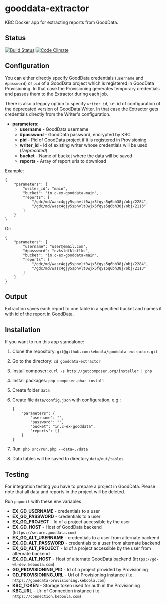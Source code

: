 # gooddata-extractor

KBC Docker app for extracting reports from GoodData.

## Status

[![Build Status](https://travis-ci.org/keboola/gooddata-extractor.svg)](https://travis-ci.org/keboola/gooddata-extractor) [![Code Climate](https://codeclimate.com/github/keboola/gooddata-extractor/badges/gpa.svg)](https://codeclimate.com/github/keboola/gooddata-extractor)


## Configuration

You can either directly specify GoodData credentials (`username` and `#password`) or `pid` of a GoodData project which is registered in GoodData Provisioning. In that case the Provisioning generates temporary credentials and passes them to the Extractor during each job.

There is also a legacy option to specify `writer_id`, i.e. id of configuration of the deprecated version of GoodData Writer. In that case the Extractor gets credentials directly from the Writer's configuration. 

- **parameters**:
    - **username** - GoodData username
    - **#password** - GoodData password, encrypted by KBC
    - **pid** - Pid of GoodData project if it is registered in Provisioning
    - **writer_id** - Id of existing writer whose credentials will be used (*Deprecated*)
    - **bucket** - Name of bucket where the data will be saved
    - **reports** - Array of report uris to download
    
Example:
```
{
    "parameters": {
        "writer_id": "main",
        "bucket": "in.c-ex-gooddata-main",
        "reports": [
            "/gdc/md/wasc4gjy5sphvlt0wjx5fqys5q6bh38j/obj/2284",
            "/gdc/md/wasc4gjy5sphvlt0wjx5fqys5q6bh38j/obj/2113"
        ]
    }
}
```

Or:
```
{
    "parameters": {
        "username": "user@email.com",
        "#password": "nvksldfklsflks",
        "bucket": "in.c-ex-gooddata-main",
        "reports": [
            "/gdc/md/wasc4gjy5sphvlt0wjx5fqys5q6bh38j/obj/2284",
            "/gdc/md/wasc4gjy5sphvlt0wjx5fqys5q6bh38j/obj/2113"
        ]
    }
}
```

## Output

Extraction saves each report to one table in a specified bucket and names it with id of the report in GoodData.


## Installation

If you want to run this app standalone:

1. Clone the repository: `git@github.com:keboola/gooddata-extractor.git`
2. Go to the directory: `cd gooddata-extractor`
3. Install composer: `curl -s http://getcomposer.org/installer | php`
4. Install packages: `php composer.phar install`
5. Create folder `data`
6. Create file `data/config.json` with configuration, e.g.:

    ```
    {
        "parameters": {
            "username": "",
            "password": "",
            "bucket": "in.c-ex-gooddata",
            "reports": []
        }
    }
    ```
7. Run: `php src/run.php --data=./data`
8. Data tables will be saved to directory `data/out/tables`


## Testing

For integration testing you have to prepare a project in GoodData. Please note that all data and reports in the project will be deleted. 

Run `phpunit` with these env variables

- **EX_GD_USERNAME** - credentials to a user
- **EX_GD_PASSWORD** - credentials to a user
- **EX_GD_PROJECT** - Id of a project accessible by the user 
- **EX_GD_HOST** - Host of GoodData backend (`https://secure.gooddata.com`)
- **EX_GD_ALT_USERNAME** - credentials to a user from alternate backend
- **EX_GD_ALT_PASSWORD** - credentials to a user from alternate backend
- **EX_GD_ALT_PROJECT** - Id of a project accessible by the user from alternate backend
- **EX_GD_ALT_HOST** - Host of alternate GoodData backend (`https://gd-wl-dev.keboola.com`)
- **GD_PROVISIONING_PID** - Id of a project provided by Provisioning
- **GD_PROVISIONING_URL** - Url of Provisioning instance (i.e. `https://gooddata-provisioning.keboola.com`)
- **KBC_TOKEN** - Storage token used for auth in the Provisioning
- **KBC_URL** - Url of Connection instance (i.e. `https://connection.keboola.com`)
